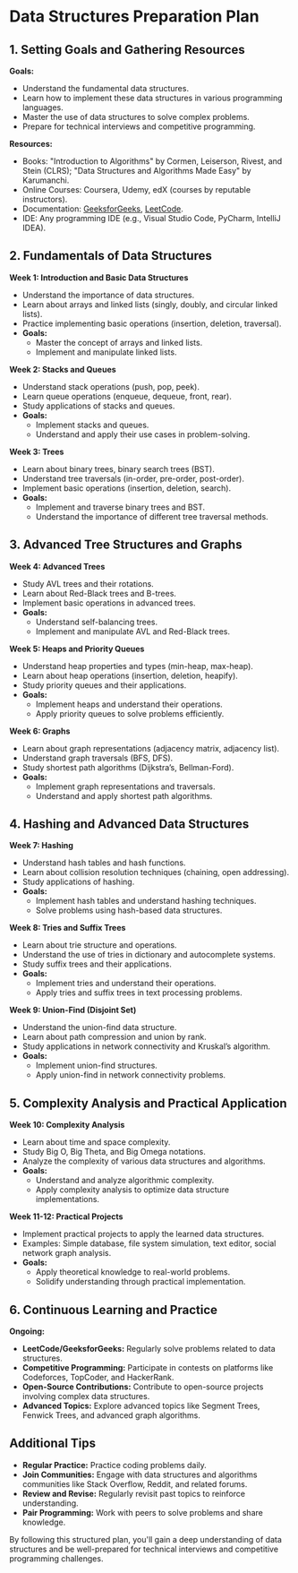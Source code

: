 
# Data Structures Preparation Plan

## 1. Setting Goals and Gathering Resources

**Goals:**
- Understand the fundamental data structures.
- Learn how to implement these data structures in various programming languages.
- Master the use of data structures to solve complex problems.
- Prepare for technical interviews and competitive programming.

**Resources:**
- Books: "Introduction to Algorithms" by Cormen, Leiserson, Rivest, and Stein (CLRS); "Data Structures and Algorithms Made Easy" by Karumanchi.
- Online Courses: Coursera, Udemy, edX (courses by reputable instructors).
- Documentation: [GeeksforGeeks](https://www.geeksforgeeks.org/), [LeetCode](https://leetcode.com/).
- IDE: Any programming IDE (e.g., Visual Studio Code, PyCharm, IntelliJ IDEA).

## 2. Fundamentals of Data Structures

**Week 1: Introduction and Basic Data Structures**
- Understand the importance of data structures.
- Learn about arrays and linked lists (singly, doubly, and circular linked lists).
- Practice implementing basic operations (insertion, deletion, traversal).
- **Goals:**
  - Master the concept of arrays and linked lists.
  - Implement and manipulate linked lists.

**Week 2: Stacks and Queues**
- Understand stack operations (push, pop, peek).
- Learn queue operations (enqueue, dequeue, front, rear).
- Study applications of stacks and queues.
- **Goals:**
  - Implement stacks and queues.
  - Understand and apply their use cases in problem-solving.

**Week 3: Trees**
- Learn about binary trees, binary search trees (BST).
- Understand tree traversals (in-order, pre-order, post-order).
- Implement basic operations (insertion, deletion, search).
- **Goals:**
  - Implement and traverse binary trees and BST.
  - Understand the importance of different tree traversal methods.

## 3. Advanced Tree Structures and Graphs

**Week 4: Advanced Trees**
- Study AVL trees and their rotations.
- Learn about Red-Black trees and B-trees.
- Implement basic operations in advanced trees.
- **Goals:**
  - Understand self-balancing trees.
  - Implement and manipulate AVL and Red-Black trees.

**Week 5: Heaps and Priority Queues**
- Understand heap properties and types (min-heap, max-heap).
- Learn about heap operations (insertion, deletion, heapify).
- Study priority queues and their applications.
- **Goals:**
  - Implement heaps and understand their operations.
  - Apply priority queues to solve problems efficiently.

**Week 6: Graphs**
- Learn about graph representations (adjacency matrix, adjacency list).
- Understand graph traversals (BFS, DFS).
- Study shortest path algorithms (Dijkstra’s, Bellman-Ford).
- **Goals:**
  - Implement graph representations and traversals.
  - Understand and apply shortest path algorithms.

## 4. Hashing and Advanced Data Structures

**Week 7: Hashing**
- Understand hash tables and hash functions.
- Learn about collision resolution techniques (chaining, open addressing).
- Study applications of hashing.
- **Goals:**
  - Implement hash tables and understand hashing techniques.
  - Solve problems using hash-based data structures.

**Week 8: Tries and Suffix Trees**
- Learn about trie structure and operations.
- Understand the use of tries in dictionary and autocomplete systems.
- Study suffix trees and their applications.
- **Goals:**
  - Implement tries and understand their operations.
  - Apply tries and suffix trees in text processing problems.

**Week 9: Union-Find (Disjoint Set)**
- Understand the union-find data structure.
- Learn about path compression and union by rank.
- Study applications in network connectivity and Kruskal’s algorithm.
- **Goals:**
  - Implement union-find structures.
  - Apply union-find in network connectivity problems.

## 5. Complexity Analysis and Practical Application

**Week 10: Complexity Analysis**
- Learn about time and space complexity.
- Study Big O, Big Theta, and Big Omega notations.
- Analyze the complexity of various data structures and algorithms.
- **Goals:**
  - Understand and analyze algorithmic complexity.
  - Apply complexity analysis to optimize data structure implementations.

**Week 11-12: Practical Projects**
- Implement practical projects to apply the learned data structures.
- Examples: Simple database, file system simulation, text editor, social network graph analysis.
- **Goals:**
  - Apply theoretical knowledge to real-world problems.
  - Solidify understanding through practical implementation.

## 6. Continuous Learning and Practice

**Ongoing:**
- **LeetCode/GeeksforGeeks:** Regularly solve problems related to data structures.
- **Competitive Programming:** Participate in contests on platforms like Codeforces, TopCoder, and HackerRank.
- **Open-Source Contributions:** Contribute to open-source projects involving complex data structures.
- **Advanced Topics:** Explore advanced topics like Segment Trees, Fenwick Trees, and advanced graph algorithms.

## Additional Tips
- **Regular Practice:** Practice coding problems daily.
- **Join Communities:** Engage with data structures and algorithms communities like Stack Overflow, Reddit, and related forums.
- **Review and Revise:** Regularly revisit past topics to reinforce understanding.
- **Pair Programming:** Work with peers to solve problems and share knowledge.

By following this structured plan, you'll gain a deep understanding of data structures and be well-prepared for technical interviews and competitive programming challenges.
